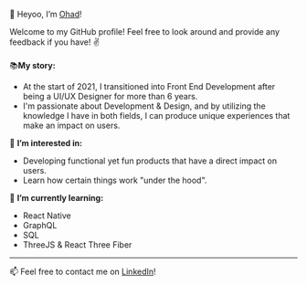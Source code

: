 👋 Heyoo, I’m [Ohad](https://github.com/ohadosnat)!

Welcome to my GitHub profile! Feel free to look around and provide any feedback if you have! ✌
<br/>
<br/>
📚**My story:**
- At the start of 2021, I transitioned into Front End Development after being a
UI/UX Designer for more than 6 years.
- I'm passionate about Development & Design, and by utilizing the knowledge I
have in both fields, I can produce unique experiences that make an impact on
users.

👀 **I’m interested in:**
- Developing functional yet fun products that have a direct impact on users.
- Learn how certain things work "under the hood".

🌱 **I’m currently learning:**
- React Native
- GraphQL
- SQL
- ThreeJS & React Three Fiber

<hr/>

📫 Feel free to contact me on [LinkedIn](https://www.linkedin.com/in/ohadosnat/)!

